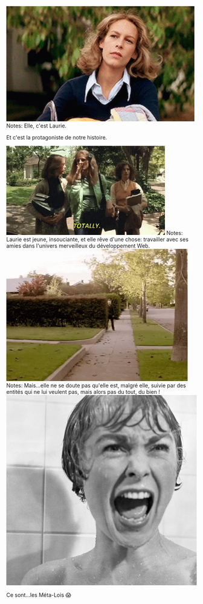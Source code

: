 <img class="r-stretch" src="assets/laurie-strode.gif" alt="Laurie Strode, notre héroïne">
Notes: Elle, c'est Laurie.

Et c'est la protagoniste de notre histoire.


<img class="r-stretch" src="assets/totally.gif" alt="'Totally'">
Notes: Laurie est jeune, insouciante, et elle rêve d'une chose: travailler avec ses amies dans l'univers merveilleux du développement Web.


<img class="r-stretch" src="assets/michael-myers-lurking.gif" alt="Michael Myers, tout le temps là">
Notes: Mais…elle ne se doute pas qu'elle est, malgré elle, suivie par des entités qui ne lui veulent pas, mais alors pas du tout, du bien !


<img class="r-stretch" src="assets/psycho-shower.jpg" alt="La scène de douche dans Psycho">

Ce sont...les Méta-Lois 😱
